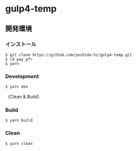 # gulp4-temp

## 開発環境

### インストール

```
$ git clone https://github.com/yoshida-hi/gulp4-temp.git
$ cd pay_pfr
$ yarn
```

### Development

```
$ yarn dev
```
（Clean & Build）

### Build

```
$ yarn build
```

### Clean

```
$ yarn clean
```
